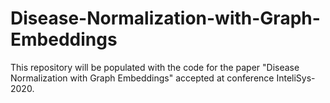 # Disease-Normalization-with-Graph-Embeddings


This repository will be populated with the code for the paper "Disease Normalization with Graph Embeddings" accepted at conference InteliSys-2020.

